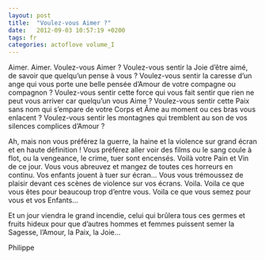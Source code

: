 ```yaml
---
layout: post
title:  "Voulez-vous Aimer ?"
date:   2012-09-03 10:57:19 +0200
tags: fr
categories: actoflove volume_I
---
```

Aimer. Aimer. Voulez-vous Aimer ? Voulez-vous sentir la Joie d’être aimé, de savoir que quelqu’un pense à vous ? Voulez-vous sentir la caresse d’un ange qui vous porte une belle pensée d’Amour de votre compagne ou compagnon ? Voulez-vous sentir cette force qui vous fait sentir que rien ne peut vous arriver car quelqu’un vous Aime ? Voulez-vous sentir cette Paix sans nom qui s’empare de votre Corps et Âme au moment ou ces bras vous enlacent ? Voulez-vous sentir les montagnes qui tremblent au son de vos silences complices d’Amour ?

Ah, mais non vous préférez la guerre, la haine et la violence sur grand écran et en haute définition ! Vous préférez aller voir des films ou le sang coule à flot, ou la vengeance, le crime, tuer sont encensés. Voilà votre Pain et Vin de ce jour. Vous vous abreuvez et mangez de toutes ces horreurs en continu. Vos enfants jouent à tuer sur écran… Vous vous trémoussez de plaisir devant ces scènes de violence sur vos écrans. Voila. Voila ce que vous êtes pour beaucoup trop d’entre vous. Voila ce que vous semez pour vous et vos Enfants…

Et un jour viendra le grand incendie, celui qui brûlera tous ces germes et fruits hideux pour que d’autres hommes et femmes puissent semer la Sagesse, l’Amour, la Paix, la Joie…

Philippe


<!-- 
Ce(tte) œuvre est mise à disposition selon les termes de la Licence Creative Commons Attribution - Pas d’Utilisation Commerciale 4.0 International.
-->